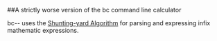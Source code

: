 ##A strictly worse version of the bc command line calculator

bc-- uses the [Shunting-yard Algorithm](https://en.wikipedia.org/wiki/Shunting-yard_algorithm) for parsing and expressing infix mathematic expressions.

